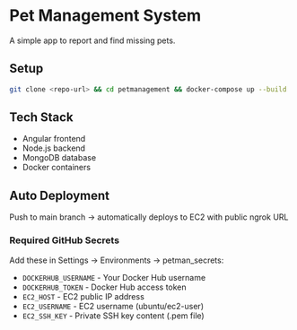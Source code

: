 # Pet Management System

A simple app to report and find missing pets.

## Setup
```bash
git clone <repo-url> && cd petmanagement && docker-compose up --build
```

## Tech Stack
- Angular frontend
- Node.js backend  
- MongoDB database
- Docker containers

## Auto Deployment
Push to main branch → automatically deploys to EC2 with public ngrok URL

### Required GitHub Secrets
Add these in Settings → Environments → petman_secrets:
- `DOCKERHUB_USERNAME` - Your Docker Hub username
- `DOCKERHUB_TOKEN` - Docker Hub access token
- `EC2_HOST` - EC2 public IP address
- `EC2_USERNAME` - EC2 username (ubuntu/ec2-user)
- `EC2_SSH_KEY` - Private SSH key content (.pem file)